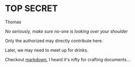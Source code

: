 TOP SECRET
==========

Thomas

*No seriously, make sure no-one is looking over your shoulder*

Only the authorized may directly contribute here.

Later, we may need to meet up for drinks.

Checkout [markdown](https://en.wikipedia.org/wiki/Markdown), I heard it's nifty for crafting documents...
